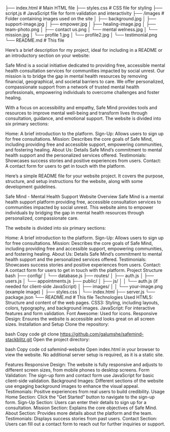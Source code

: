 ├── index.html # Main HTML file
├── styles.css # CSS file for styling
├── script.js # JavaScript file for form validation and interactivity
├── /images # Folder containing images used on the site
│ ├── background.jpg
│ ├── support-image.jpg
│ ├── empower.jpg
│ ├── healing-image.jpg
│ ├── team-photo.png
│ ├── contact us.png
│ └── mental welness.jpg
│ └── mission.jpg
│ └── profile 1.jpg
│ └── profile2.jpg
│ └── testimonial.png
└── README.md # This file

Here’s a brief description for my project, ideal for including in a README or an introductory section on your website:

Safe Mind is a social initiative dedicated to providing free, accessible mental health consultation services for communities impacted by social unrest. Our mission is to bridge the gap in mental health resources by removing financial, geographical, and societal barriers to care. We offer personalized, compassionate support from a network of trusted mental health professionals, empowering individuals to overcome challenges and foster healing.

With a focus on accessibility and empathy, Safe Mind provides tools and resources to improve mental well-being and transform lives through consultation, guidance, and emotional support.
The website is divided into six primary sections:

Home: A brief introduction to the platform.
Sign-Up: Allows users to sign up for free consultations.
Mission: Describes the core goals of Safe Mind, including providing free and accessible support, empowering communities, and fostering healing.
About Us: Details Safe Mind’s commitment to mental health support and the personalized services offered.
Testimonials: Showcases success stories and positive experiences from users.
Contact: A contact form for users to get in touch with the platform.

Here’s a simple README file for your website project. It covers the purpose, structure, and setup instructions for the website, along with some development guidelines.

Safe Mind - Mental Health Support Website
Overview
Safe Mind is a mental health support platform providing free, accessible consultation services to communities impacted by social unrest. This website aims to empower individuals by bridging the gap in mental health resources through personalized, compassionate care.

The website is divided into six primary sections:

Home: A brief introduction to the platform.
Sign-Up: Allows users to sign up for free consultations.
Mission: Describes the core goals of Safe Mind, including providing free and accessible support, empowering communities, and fostering healing.
About Us: Details Safe Mind’s commitment to mental health support and the personalized services offered.
Testimonials: Showcases success stories and positive experiences from users.
Contact: A contact form for users to get in touch with the platform.
Project Structure
bash
├── config/
│   └── database.js
├── routes/
│   ├── auth.js
│   ├── users.js
│   └── appointments.js
├── public/
│   ├── js/
│   │   └── auth.js (if needed for client-side JavaScript)
│   ├── images/
│   │   └── your-image.png (example image)
│   ├── styles.css
│   └── index.html
├── server.js
└── package.json
└── README.md # This file
Technologies Used
HTML5: Structure and content of the web pages.
CSS3: Styling, including layouts, colors, typography, and background images.
JavaScript: For interactive features and form validation.
Font Awesome: Used for icons.
Responsive Design: Ensures the website is accessible and looks great on all screen sizes.
Installation and Setup
Clone the repository:

bash
Copy code
git clone https://github.com/galumshe/safemind-stackblitz.git
Open the project directory:

bash
Copy code
cd safemind-website
Open index.html in your browser to view the website. No additional server setup is required, as it is a static site.

Features
Responsive Design: The website is fully responsive and adjusts to different screen sizes, from mobile phones to desktop screens.
Form Validation: The sign-up form and contact form use JavaScript for basic client-side validation.
Background Images: Different sections of the website use engaging background images to enhance the visual appeal.
Testimonials: Positive experiences from real users to build credibility.
Usage
Home Section: Click the "Get Started" button to navigate to the sign-up form.
Sign-Up Section: Users can enter their details to sign up for a consultation.
Mission Section: Explains the core objectives of Safe Mind.
About Section: Provides more details about the platform and the team.
Testimonials: Displays success stories from past users.
Contact Section: Users can fill out a contact form to reach out for further inquiries or support.
